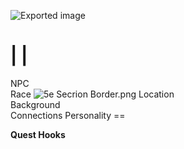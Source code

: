 ![Exported image](Exported%20image%2020240725171828-0.octet-stream)
    
|
|
==
NPC  
Race
![5e Secrion Border.png](Exported%20image%2020240725171828-1.png)
Location   
Background   
Connections Personality    ==

**Quest Hooks**